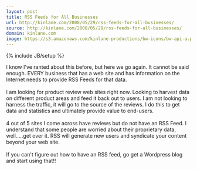 ```yaml
---
layout: post
title: RSS Feeds for All Businesses
url: http://kinlane.com/2008/05/29/rss-feeds-for-all-businesses/
source: http://kinlane.com/2008/05/29/rss-feeds-for-all-businesses/
domain: kinlane.com
image: https://s3.amazonaws.com/kinlane-productions/bw-icons/bw-api-a.png
---
```

{% include JB/setup %}

<p>
     I know I've ranted about this before, but here we go again. It cannot be said enough. EVERY business that has a web site and has information on the Internet needs to provide RSS Feeds for that data.
     <br />
     <br />
     I am looking for product review web sites right now. Looking to harvest data on different product areas and feed it back out to users. I am not looking to harness the traffic, it will go to the source of the reviews. I do this to get data and statistics and ultimately provide value to end-users.
     <br />
     <br />
     4 out of 5 sites I come across have reviews but do not have an RSS Feed. I understand that some people are worried about their proprietary data, well.....get over it. RSS will generate new users and syndicate your content beyond your web site.
     <br />
     <br />
     If you can't figure out how to have an RSS feed, go get a Wordpress blog and start using that!!
</p>